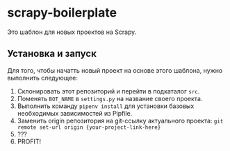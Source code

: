 # scrapy-boilerplate

Это шаблон для новых проектов на Scrapy.

## Установка и запуск

Для того, чтобы начатть новый проект на основе этого шаблона, нужно выполнить следующее:

1. Склонировать этот репозиторий и перейти в подкаталог `src`.
2. Поменять `BOT_NAME` в `settings.py` на название своего проекта.
3. Выполнить команду `pipenv install` для установки базовых необходимых зависимостей из Pipfile.
4. Заменить origin репозитория на git-ссылку актуального проекта: `git remote set-url origin {your-project-link-here}`
5. ???
6. PROFIT!
